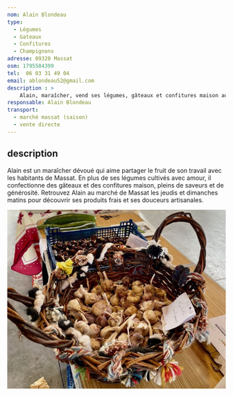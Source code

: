 ```yaml
---
nom: Alain Blondeau
type: 
  - Légumes
  - Gateaux
  - Confitures
  - Champignons
adresse: 09320 Massat
osm: 1795584399
tel:  06 03 31 49 04
email: ablondeau52@gmail.com 
description : >
    Alain, maraîcher, vend ses légumes, gâteaux et confitures maison au marché de Massat les jeudis et dimanches matins. 
responsable: Alain Blondeau
transport:
  - marché massat (saison)
  - vente directe
---
```


## description

Alain est un maraîcher dévoué qui aime partager le fruit de son travail avec les habitants de Massat. En plus de ses légumes cultivés avec amour, il confectionne des gâteaux et des confitures maison, pleins de saveurs et de générosité. Retrouvez Alain au marché de Massat les jeudis et dimanches matins pour découvrir ses produits frais et ses douceurs artisanales.

![Alain Blondeau](./media/alain-blondeau.jpg)

